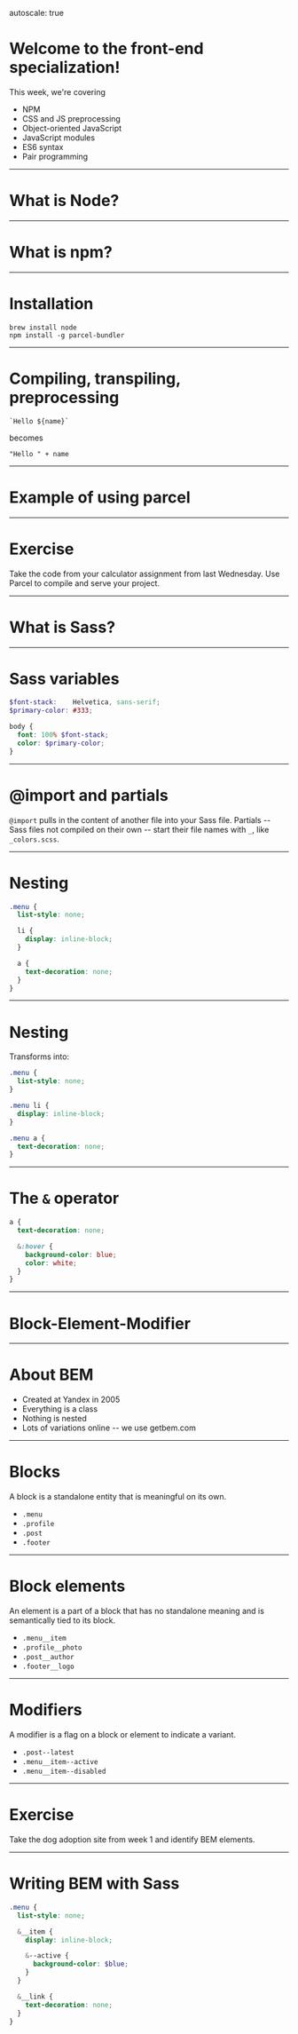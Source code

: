 autoscale: true

# Welcome to the front-end specialization!

This week, we're covering

* NPM
* CSS and JS preprocessing
* Object-oriented JavaScript
* JavaScript modules
* ES6 syntax
* Pair programming

---

# What is Node?

---

# What is npm?

---

# Installation

```
brew install node
npm install -g parcel-bundler
```

---

# Compiling, transpiling, preprocessing

```
`Hello ${name}`
```

becomes

```
"Hello " + name
```

---

# Example of using parcel

---

# Exercise

Take the code from your calculator assignment from last Wednesday. Use Parcel to compile and serve your project.

---

# What is Sass?

---

# Sass variables

```scss
$font-stack:    Helvetica, sans-serif;
$primary-color: #333;

body {
  font: 100% $font-stack;
  color: $primary-color;
}
```

---

# @import and partials

`@import` pulls in the content of another file into your Sass file. Partials -- Sass files not compiled on their own -- start their file names with `_`, like `_colors.scss`.

---

# Nesting

```scss
.menu {
  list-style: none;

  li {
    display: inline-block;
  }

  a {
    text-decoration: none;
  }
}
```

---

# Nesting

Transforms into:

```css
.menu {
  list-style: none;
}

.menu li {
  display: inline-block;
}

.menu a {
  text-decoration: none;
}
```

---

# The `&` operator

```scss
a {
  text-decoration: none;

  &:hover {
    background-color: blue;
    color: white;
  }
}
```

---

# Block-Element-Modifier

---

# About BEM

* Created at Yandex in 2005
* Everything is a class
* Nothing is nested
* Lots of variations online -- we use getbem.com

---

# Blocks

A block is a standalone entity that is meaningful on its own.

* `.menu`
* `.profile`
* `.post`
* `.footer`

---

# Block elements

An element is a part of a block that has no standalone meaning and is semantically tied to its block.

* `.menu__item`
* `.profile__photo`
* `.post__author`
* `.footer__logo`

---

# Modifiers

A modifier is a flag on a block or element to indicate a variant.

* `.post--latest`
* `.menu__item--active`
* `.menu__item--disabled`

---

# Exercise

Take the dog adoption site from week 1 and identify BEM elements.

---

# Writing BEM with Sass

```scss
.menu {
  list-style: none;

  &__item {
    display: inline-block;

    &--active {
      background-color: $blue;
    }
  }

  &__link {
    text-decoration: none;    
  }
}
```
